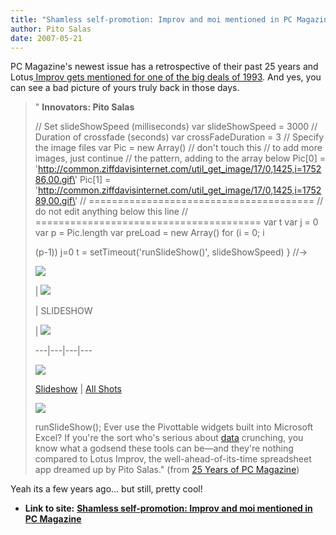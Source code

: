 ```yaml
---
title: "Shamless self-promotion: Improv and moi mentioned in PC Magazine"
author: Pito Salas
date: 2007-05-21
---
```




PC Magazine's newest issue has a retrospective of their past 25 years and
Lotus[ Improv gets mentioned for one of the big deals of
1993](<http://www.pcmag.com/article2/0,1895,2129553,00.asp>). And yes, you can
see a bad picture of yours truly back in those days.

> " **Innovators: Pito Salas**  
>
>
> // Set slideShowSpeed (milliseconds) var slideShowSpeed = 3000 // Duration
> of crossfade (seconds) var crossFadeDuration = 3 // Specify the image files
> var Pic = new Array() // don\'t touch this // to add more images, just
> continue // the pattern, adding to the array below Pic[0] =
> \'http://common.ziffdavisinternet.com/util_get_image/17/0,1425,i=175286,00.gif\'
> Pic[1] =
> \'http://common.ziffdavisinternet.com/util_get_image/17/0,1425,i=175289,00.gif\'
> // ======================================= // do not edit anything below
> this line // ======================================= var t var j = 0 var p =
> Pic.length var preLoad = new Array() for (i = 0; i
>
> (p-1)) j=0 t = setTimeout(\'runSlideShow()\', slideShowSpeed) } //->
>
> ![](https://i0.wp.com/www.pcmag.com/images/pcm_spacer.gif?resize=10%2C1)
>
> | ![](https://i0.wp.com/www.pcmag.com/images/pcm_spacer.gif?resize=2%2C1)
>
> | SLIDESHOW
>
> | ![](https://i0.wp.com/www.pcmag.com/images/pcm_spacer.gif?resize=2%2C1)  
>  
> ---|---|---|---  
>  
>
> [![](https://i0.wp.com/common.ziffdavisinternet.com/util_get_image/17/0,1425,i=175289,00.gif?resize=85%2C85)](<http://www.pcmag.com/slideshow_viewer/0,1205,l=207390&p=1&s=27550&a=207389&po=1&i=1,00.asp?p=y>)  
>  
>
> [Slideshow](<http://www.pcmag.com/slideshow_viewer/0,1205,l=207390&p=1&s=27550&a=207389&po=1&i=1,00.asp?p=y>)
> | [All
> Shots](<http://www.pcmag.com/slideshow/0,1206,l=207390&s=27550&a=207389,00.asp>)  
>  
> ![](https://i0.wp.com/www.pcmag.com/images/pcm_spacer.gif?resize=1%2C10)  
>  
> runSlideShow();  Ever use the Pivottable widgets built into Microsoft Excel?
> If you're the sort who's serious about
> [data](<http://www.pcmag.com/article2/0,1895,2129553,00.asp#>) crunching,
> you know what a godsend these tools can be—and they're nothing compared to
> Lotus Improv, the well-ahead-of-its-time spreadsheet app dreamed up by Pito
> Salas." (from [25 Years of PC
> Magazine](<http://www.pcmag.com/article2/0,1895,2129553,00.asp>))

Yeah its a few years ago… but still, pretty cool!


* **Link to site:** **[Shamless self-promotion: Improv and moi mentioned in PC Magazine](None)**
